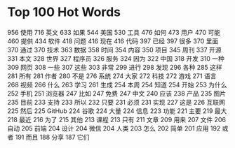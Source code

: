 Top 100 Hot Words
==================

956	使用
716	英文
633	如果
544	美国
530	工具
476	如何
473	用户
470	可能
460	提供
434	软件
418	问题
416	现在
416	代码
397	已经
397	很多
370	里面
370	通过
370	技术
363	数据
358	时间
354	内容
350	项目
345	周刊
337	开源
331	本文
328	世界
327	程序员
326	服务
324	因为
322	中国
318	开发
310	一种
309	网页
308	一些
307	这些
303	非常
299	进行
298	发现
296	各种
285	这样
281	所有
281	作者
280	不是
276	系统
274	大家
272	科技
272	游戏
271	语言
268	视频
266	什么
263	学习
261	生成
254	本周
254	知道
254	开始
253	为什么
252	手机
251	浏览器
247	比如
247	免费
247	中文
240	应该
238	产品
235	图片
235	目前
233	支持
233	所以
232	只要
231	必须
231	实现
227	这是
226	互联网
225	然后
225	GitHub
224	谷歌
224	大量
224	信息
223	功能
221	主要
219	最大
218	最近
216	为了
215	其他
213	课程
213	只有
211	文章
209	用来
207	文件
206	自动
205	前端
204	设计
204	微信
204	人类
203	怎么
202	简单
201	应用
192	或者
191	而且
188	分享
187	它们
